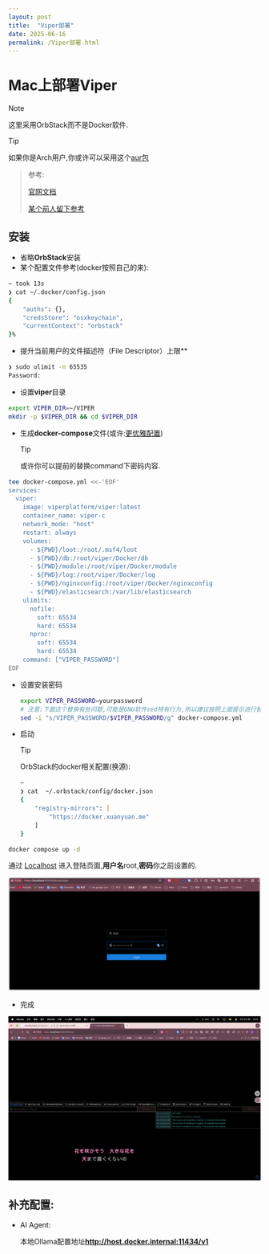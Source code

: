 ```yaml
---
layout: post
title:  "Viper部署"
date: 2025-06-16
permalink: /Viper部署.html
---
```


# Mac上部署Viper

> [!NOTE]
>
> 这里采用OrbStack而不是Docker软件.

> [!TIP]
>
> 如果你是Arch用户,你或许可以采用这个[aur包](https://aur.archlinux.org/packages/viper-bin)

>参考:
>
>[官网文档](https://www.viperrtp.com/guide/getting_start)
>
>[某个前人留下参考](https://gui-ying233.github.io/Nest/Viper%20on%20macOS)

## 安装

* 省略**OrbStack**安装
* 某个配置文件参考(docker按照自己的来):

```zsh
~ took 13s 
❯ cat ~/.docker/config.json
{
	"auths": {},
	"credsStore": "osxkeychain",
	"currentContext": "orbstack"
}%   
```

* 提升当前用户的文件描述符（File Descriptor）上限**

```zsh
❯ sudo ulimit -n 65535
Password:

```

* 设置**viper**目录

```zsh
export VIPER_DIR=~/VIPER
mkdir -p $VIPER_DIR && cd $VIPER_DIR
```

* 生成**docker-compose**文件(或许:[更优雅配置](https://www.viperrtp.com/guide/issues))

  > [!TIP]
  >
  > 或许你可以提前的替换command下密码内容.

  

```zsh
tee docker-compose.yml <<-'EOF'
services:
  viper:
    image: viperplatform/viper:latest
    container_name: viper-c
    network_mode: "host"
    restart: always
    volumes:
      - ${PWD}/loot:/root/.msf4/loot
      - ${PWD}/db:/root/viper/Docker/db
      - ${PWD}/module:/root/viper/Docker/module
      - ${PWD}/log:/root/viper/Docker/log
      - ${PWD}/nginxconfig:/root/viper/Docker/nginxconfig
      - ${PWD}/elasticsearch:/var/lib/elasticsearch
    ulimits:
      nofile:
        soft: 65534
        hard: 65534
      nproc:
        soft: 65534
        hard: 65534
    command: ["VIPER_PASSWORD"]
EOF
```

* 设置安装密码

  ```zsh
  export VIPER_PASSWORD=yourpassword
  # 注意:下面这个替换有些问题,可能是GNU软件sed特有行为,所以建议按照上面提示进行替换
  sed -i "s/VIPER_PASSWORD/$VIPER_PASSWORD/g" docker-compose.yml
  ```

  

* 启动

  > [!TIP]
  >
  > OrbStack的docker相关配置(换源):
  >
  > ```zsh
  > ~ 
  > ❯ cat  ~/.orbstack/config/docker.json   
  > {
  >     "registry-mirrors": [
  >         "https://docker.xuanyuan.me"
  >     ]
  > }        
  > ```

```zsh
docker compose up -d
```

通过 [Localhost](https://localhost:60000/) 进入登陆页面,**用户名**root,**密码**你之前设置的.

![登陆界面图](../assets/image-20250616200420460.png)

* 完成

![成果展示](../assets/%E6%88%AA%E5%B1%8F2025-06-16%2020.05.23.png)

## 补充配置:

* AI Agent:

  本地Ollama配置地址**http://host.docker.internal:11434/v1**
